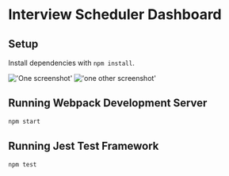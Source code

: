 # Interview Scheduler Dashboard

## Setup

Install dependencies with `npm install`.


!['One screenshot']('https://github.com/harry-th/interview_schedule/blob/master/docs/Screen%20Shot%202022-11-10%20at%209.29.28%20PM.png?raw=true')
!['one other screenshot']('https://github.com/harry-th/interview_schedule/blob/master/docs/Screen%20Shot%202022-11-10%20at%209.30.00%20PM.png?raw=true')
## Running Webpack Development Server

```sh
npm start
```

## Running Jest Test Framework

```sh
npm test
```
